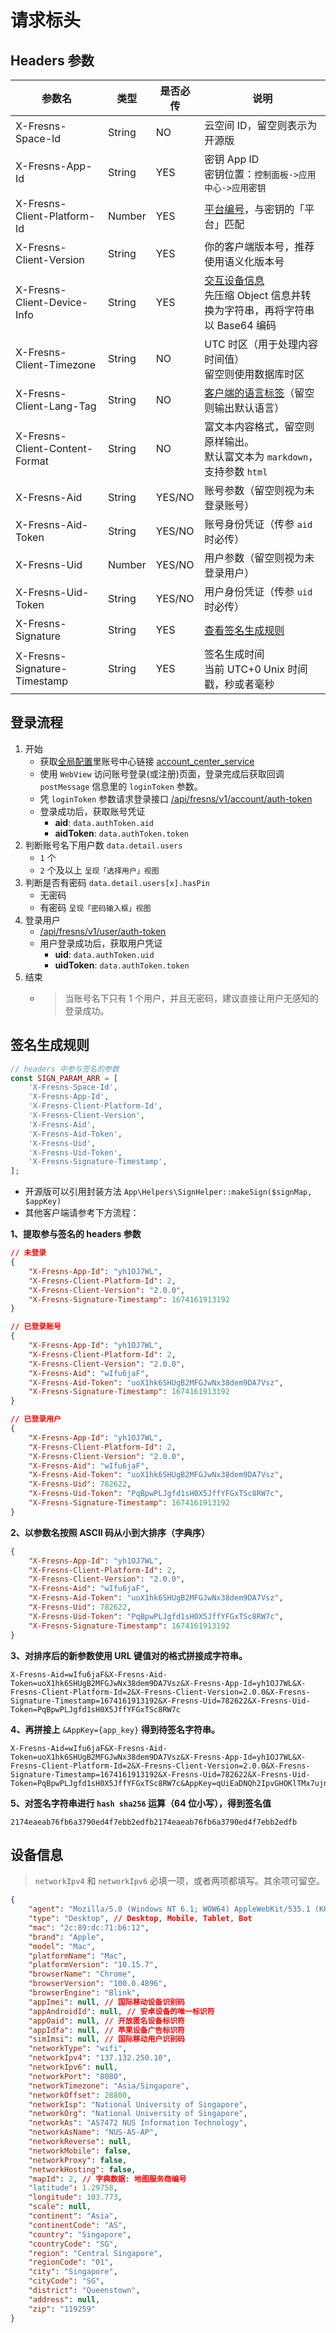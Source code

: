 # 请求标头

## Headers 参数

| 参数名 | 类型 | 是否必传 | 说明 |
| --- | --- | --- | --- |
| X-Fresns-Space-Id | String | NO | 云空间 ID，留空则表示为开源版 |
| X-Fresns-App-Id | String | YES | 密钥 App ID<br>密钥位置：`控制面板->应用中心->应用密钥` |
| X-Fresns-Client-Platform-Id | Number | YES | [平台编号](dictionary/platforms.md)，与密钥的「平台」匹配 |
| X-Fresns-Client-Version | String | YES | 你的客户端版本号，推荐使用语义化版本号 |
| X-Fresns-Client-Device-Info | String | YES | [交互设备信息](#设备信息) <br>先压缩 Object 信息并转换为字符串，再将字符串以 Base64 编码 |
| X-Fresns-Client-Timezone | String | NO | UTC 时区（用于处理内容时间值）<br>留空则使用数据库时区 |
| X-Fresns-Client-Lang-Tag | String | NO | [客户端的语言标签](configs.md#语言设置)（留空则输出默认语言） |
| X-Fresns-Client-Content-Format | String | NO | 富文本内容格式，留空则原样输出。<br>默认富文本为 `markdown`，支持参数 `html` |
| X-Fresns-Aid | String | YES/NO | 账号参数（留空则视为未登录账号） |
| X-Fresns-Aid-Token | String | YES/NO | 账号身份凭证（传参 `aid` 时必传） |
| X-Fresns-Uid | Number | YES/NO | 用户参数（留空则视为未登录用户） |
| X-Fresns-Uid-Token | String | YES/NO | 用户身份凭证（传参 `uid` 时必传） |
| X-Fresns-Signature | String | YES | [查看签名生成规则](#签名生成规则) |
| X-Fresns-Signature-Timestamp | String | YES | 签名生成时间<br>当前 UTC+0 Unix 时间戳，秒或者毫秒 |

## 登录流程

1. 开始
    - 获取[全局配置](configs.md)里账号中心链接 [account_center_service](configs.md#账户设置)
    - 使用 `WebView` 访问账号登录(或注册)页面，登录完成后获取回调 `postMessage` 信息里的 `loginToken` 参数。
    - 凭 `loginToken` 参数请求登录接口 [/api/fresns/v1/account/auth-token](../api/account/login.md)
    - 登录成功后，获取账号凭证
        - **aid**: `data.authToken.aid`
        - **aidToken**: `data.authToken.token`
2. 判断账号名下用户数 `data.detail.users`
    - `1` 个
    - `2` 个及以上 `呈现「选择用户」视图`
3. 判断是否有密码 `data.detail.users[x].hasPin`
    - 无密码
    - 有密码 `呈现「密码输入框」视图`
4. 登录用户
    - [/api/fresns/v1/user/auth-token](../api/user/login.md)
    - 用户登录成功后，获取用户凭证
        - **uid**: `data.authToken.uid`
        - **uidToken**: `data.authToken.token`
5. 结束
    - > 当账号名下只有 1 个用户，并且无密码，建议直接让用户无感知的登录成功。

## 签名生成规则

```php
// headers 中参与签名的参数
const SIGN_PARAM_ARR = [
    'X-Fresns-Space-Id',
    'X-Fresns-App-Id',
    'X-Fresns-Client-Platform-Id',
    'X-Fresns-Client-Version',
    'X-Fresns-Aid',
    'X-Fresns-Aid-Token',
    'X-Fresns-Uid',
    'X-Fresns-Uid-Token',
    'X-Fresns-Signature-Timestamp',
];
```

- 开源版可以引用封装方法 `App\Helpers\SignHelper::makeSign($signMap, $appKey)`
- 其他客户端请参考下方流程：

**1、提取参与签名的 headers 参数**

```json
// 未登录
{
    "X-Fresns-App-Id": "yh1OJ7WL",
    "X-Fresns-Client-Platform-Id": 2,
    "X-Fresns-Client-Version": "2.0.0",
    "X-Fresns-Signature-Timestamp": 1674161913192
}

// 已登录账号
{
    "X-Fresns-App-Id": "yh1OJ7WL",
    "X-Fresns-Client-Platform-Id": 2,
    "X-Fresns-Client-Version": "2.0.0",
    "X-Fresns-Aid": "wIfu6jaF",
    "X-Fresns-Aid-Token": "uoX1hk6SHUgB2MFGJwNx38dem9DA7Vsz",
    "X-Fresns-Signature-Timestamp": 1674161913192
}

// 已登录用户
{
    "X-Fresns-App-Id": "yh1OJ7WL",
    "X-Fresns-Client-Platform-Id": 2,
    "X-Fresns-Client-Version": "2.0.0",
    "X-Fresns-Aid": "wIfu6jaF",
    "X-Fresns-Aid-Token": "uoX1hk6SHUgB2MFGJwNx38dem9DA7Vsz",
    "X-Fresns-Uid": 782622,
    "X-Fresns-Uid-Token": "PqBpwPLJgfd1sH0X5JffYFGxTSc8RW7c",
    "X-Fresns-Signature-Timestamp": 1674161913192
}
```

**2、以参数名按照 ASCII 码从小到大排序（字典序）**

```json
{
    "X-Fresns-App-Id": "yh1OJ7WL",
    "X-Fresns-Client-Platform-Id": 2,
    "X-Fresns-Client-Version": "2.0.0",
    "X-Fresns-Aid": "wIfu6jaF",
    "X-Fresns-Aid-Token": "uoX1hk6SHUgB2MFGJwNx38dem9DA7Vsz",
    "X-Fresns-Uid": 782622,
    "X-Fresns-Uid-Token": "PqBpwPLJgfd1sH0X5JffYFGxTSc8RW7c",
    "X-Fresns-Signature-Timestamp": 1674161913192
}
```

**3、对排序后的新参数使用 URL 键值对的格式拼接成字符串。**

```
X-Fresns-Aid=wIfu6jaF&X-Fresns-Aid-Token=uoX1hk6SHUgB2MFGJwNx38dem9DA7Vsz&X-Fresns-App-Id=yh1OJ7WL&X-Fresns-Client-Platform-Id=2&X-Fresns-Client-Version=2.0.0&X-Fresns-Signature-Timestamp=1674161913192&X-Fresns-Uid=782622&X-Fresns-Uid-Token=PqBpwPLJgfd1sH0X5JffYFGxTSc8RW7c
```

**4、再拼接上** `&AppKey={app_key}` **得到待签名字符串。**

```
X-Fresns-Aid=wIfu6jaF&X-Fresns-Aid-Token=uoX1hk6SHUgB2MFGJwNx38dem9DA7Vsz&X-Fresns-App-Id=yh1OJ7WL&X-Fresns-Client-Platform-Id=2&X-Fresns-Client-Version=2.0.0&X-Fresns-Signature-Timestamp=1674161913192&X-Fresns-Uid=782622&X-Fresns-Uid-Token=PqBpwPLJgfd1sH0X5JffYFGxTSc8RW7c&AppKey=qUiEaDNQh2IpvGHOKlTMx7ujn8t1CZWX
```

**5、对签名字符串进行 `hash sha256` 运算（64 位小写），得到签名值**

```
2174eaeab76fb6a3790ed4f7ebb2edfb2174eaeab76fb6a3790ed4f7ebb2edfb
```

## 设备信息

> `networkIpv4` 和 `networkIpv6` 必填一项，或者两项都填写。其余项可留空。

```json
{
    "agent": "Mozilla/5.0 (Windows NT 6.1; WOW64) AppleWebKit/535.1 (KHTML, like Gecko) Chrome/14.0.835.202 Safari/535.1",
    "type": "Desktop", // Desktop, Mobile, Tablet, Bot
    "mac": "2c:89:dc:71:b6:12",
    "brand": "Apple",
    "model": "Mac",
    "platformName": "Mac",
    "platformVersion": "10.15.7",
    "browserName": "Chrome",
    "browserVersion": "100.0.4896",
    "browserEngine": "Blink",
    "appImei": null, // 国际移动设备识别码
    "appAndroidId": null, // 安卓设备的唯一标识符
    "appOaid": null, // 开放匿名设备标识符
    "appIdfa": null, // 苹果设备广告标识符
    "simImsi": null, // 国际移动用户识别码
    "networkType": "wifi",
    "networkIpv4": "137.132.250.10",
    "networkIpv6": null,
    "networkPort": "8080",
    "networkTimezone": "Asia/Singapore",
    "networkOffset": 28800,
    "networkIsp": "National University of Singapore",
    "networkOrg": "National University of Singapore",
    "networkAs": "AS7472 NUS Information Technology",
    "networkAsName": "NUS-AS-AP",
    "networkReverse": null,
    "networkMobile": false,
    "networkProxy": false,
    "networkHosting": false,
    "mapId": 2, // 字典数据: 地图服务商编号
    "latitude": 1.29758,
    "longitude": 103.773,
    "scale": null,
    "continent": "Asia",
    "continentCode": "AS",
    "country": "Singapore",
    "countryCode": "SG",
    "region": "Central Singapore",
    "regionCode": "01",
    "city": "Singapore",
    "cityCode": "SG",
    "district": "Queenstown",
    "address": null,
    "zip": "119259"
}
```
